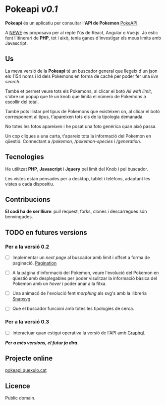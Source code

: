 # **Pokeapi** *v0.1*

**Pokeapi** és un aplicatiu per consultar l'**API de Pokemon** [PokeAPI](https://pokeapi.co/).

A [NEWE](https://nuwe.io/challenge/repte-4-utilitzar-api) es proposava per al repte l'ús de React, Angular o Vue.js. Jo estic fent l'itinerari de **PHP**, tot i això, tenia ganes d'investigar els meus límits amb Javascript.

## Us

La meva versió de la **Pokeapi** té un buscador general que llegeix d'un json els 1154 noms i id dels Pokemons en forma de caché per poder fer una *live search*. 

També et permet veure tots els Pokemons, al clicar el botó *All with limit*, s'obre un popup que té un knob que limita el número de Pokemons a escollir del total.

També pots llistar pel tipus de Pokemons que existeixen on, al clicar el botó corresponent al tipus, t'apareixen tots els de la tipologia demanada. 

No totes les fotos apareixen i he posat una foto genérica quan això passa.

Un cop cliques a una carta, t'apareix tota la informació del Pokemon en qüestió. Connectant a */pokemon, /pokemon-species* i */generation*.

## Tecnologies

He utilitzat **PHP**, **Javascript** i **Jquery** pel límit del Knob i pel buscador.

Les vistes estan pensades per a desktop, tablet i telèfons, adaptant les vistes a cada dispositiu.

## Contribucions

**El codi ha de ser lliure**: pull request, forks, clones i descarregues són benvingudes.

## TODO en futures versions

### Per a la versió 0.2

- [ ] Implementar un *next page* al buscador amb límit i offset a forma de paginació. [Pagination](https://pokeapi.co/docs/v2#resource-listspagination-section)

- [ ] A la pàgina d'informació del Pokemon, veure l'evolució del Pokemon en qüestió amb desplegables per poder visulitzar la informació bàsica del Pokemon amb un *hover* i poder anar a la fitxa. 

- [ ] Una animacó de l'evolució fent *morphing* als svg's amb la llibreria [Snapsvg](http://snapsvg.io/). 

- [ ] Que el buscador funcioni amb totes les tipologies de cerca.

### Per a la versió 0.3

- [ ] Interactuar quan estigui operativa la versió de l'API amb [Graphql](https://pokeapi.co/docs/graphql).

**_Per a més versions, el futur ja dirà_**.

## Projecte online

[pokeapi.quexulo.cat](https://pokeapi.quexulo.cat/)

## Licence

Public domain.
